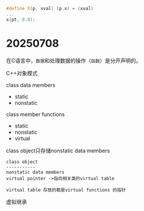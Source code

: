 ```c++
#define X(p, xval) (p.x) = (xval)
...
x(pt, 0.0);
```

# 20250708

在C语言中，`数据`和处理数据的操作（`函数`）是分开声明的。

C++对象模式

class data members

- static
- nonstatic

class member functions

- static
- nonstatic
- virtual



class object只存储nonstatic data members

```plaintext
class object
-----------
nonstatic data members
virtual pointer ->指向相关类的virtual table

virtual table 存放的都是virtual functions 的指针
```



虚拟继承
